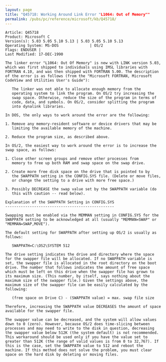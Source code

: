 ```yaml
---
layout: page
title: "Q45718: Working Around Link Error "L1064: Out of Memory""
permalink: /pubs/pc/reference/microsoft/kb/Q45718/
---
```


	Article: Q45718
	Product: Microsoft C
	Version(s): 5.03 5.05 5.10 5.13 | 5.03 5.05 5.10 5.13
	Operating System: MS-DOS              | OS/2
	Flags: ENDUSER |
	Last Modified: 17-DEC-1990
	
	The linker error "L1064: Out Of Memory" is new with LINK version 5.03,
	which was first shipped to individuals using IMSL libraries with
	FORTRAN 4.10, and was then shipped with FORTRAN 5.00. The description
	of the error is as follows (from the "Microsoft FORTRAN, Microsoft
	CodeView and Utilities User's Guide"):
	
	   The linker was not able to allocate enough memory from the
	   operating system to link the program. On OS/2 try increasing the
	   swap space. Otherwise, reduce the size of the program in terms of
	   code, data, and symbols. On OS/2, consider splitting the program
	   into dynalink libraries.
	
	In DOS, the only ways to work around the error are the following:
	
	1. Remove any memory-resident software or device drivers that may be
	   limiting the available memory of the machine.
	
	2. Reduce the program size, as described above.
	
	In OS/2, the easiest way to work around the error is to increase the
	swap space, as follows:
	
	1. Close other screen groups and remove other processes from
	   memory to free up both RAM and swap space on the swap drive.
	
	2. Create more free disk space on the drive that is pointed to by
	   the SWAPPATH setting in the CONFIG.SYS file. (Delete or move files,
	   or change the setting to a drive with more free space.)
	
	3. Possibly DECREASE the swap value set by the SWAPPATH variable (do
	   this with caution -- read below).
	
	Explanation of the SWAPPATH Setting in CONFIG.SYS
	-------------------------------------------------
	
	Swapping must be enabled via the MEMMAN setting in CONFIG.SYS for the
	SWAPPATH setting to be acknowledged at all (usually "MEMMAN=SWAP" or
	"MEMMAN=SWAP,MOVE").
	
	The default setting for SWAPPATH after setting up OS/2 is usually as
	follows:
	
	   SWAPPATH=C:\OS2\SYSTEM 512
	
	The drive setting indicates the drive and directory where the space
	for the swapper file will be allocated. If no SWAPPATH variable is
	set, the swapper file is allocated in the root directory on the boot
	drive. The number that follows indicates the amount of free space
	which must be left on this drive when the swapper file has grown to
	its maximum size. (This number, by itself, says nothing about the
	maximum size of the swapper file.) Given the settings above, the
	maximum size of the swapper file can be easily calculated by the
	following:
	
	   (free space on Drive C) - (SWAPPATH value) = max. swap file size
	
	Therefore, increasing the SWAPPATH value DECREASES the amount of space
	available for the swapper file.
	
	The swapper value can be decreased, and the system will allow values
	down to 0 (zero). However, because OS/2 does time-slicing between
	processes and may need to write to the disk in question, decreasing
	the swapper value below 512K (the system default) is not recommended.
	This workaround should be used only if you have the value set to
	greater than 512K (the range of valid values is from 0 to 32,767). If
	this is the case, set the SWAPPATH value to 512 and reboot the
	machine. If this method does not solve the problem, you must clear
	space on the hard disk by deleting or moving files.
